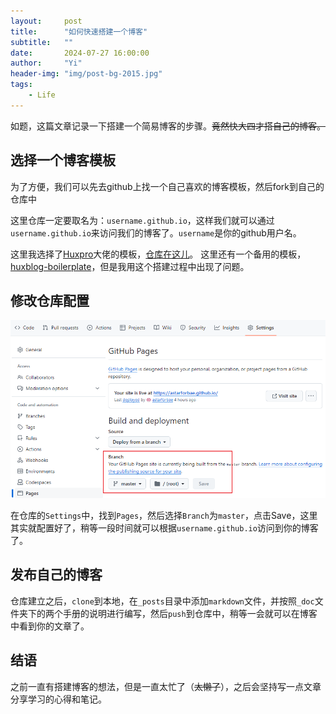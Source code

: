 ```yaml
---
layout:     post
title:      "如何快速搭建一个博客"
subtitle:   ""
date:       2024-07-27 16:00:00
author:     "Yi"
header-img: "img/post-bg-2015.jpg"
tags:
    - Life
---
```


如题，这篇文章记录一下搭建一个简易博客的步骤。<del>竟然快大四才搭自己的博客。</del>

## 选择一个博客模板

为了方便，我们可以先去github上找一个自己喜欢的博客模板，然后fork到自己的仓库中

这里仓库一定要取名为：`username.github.io`，这样我们就可以通过`username.github.io`来访问我们的博客了。`username`是你的github用户名。

这里我选择了[Huxpro](https://huangxuan.me/)大佬的模板，[仓库在这儿](https://github.com/Huxpro/huxpro.github.io)。
这里还有一个备用的模板，[huxblog-boilerplate](https://github.com/huxpro/huxblog-boilerplate)，但是我用这个搭建过程中出现了问题。

## 修改仓库配置

![Github设置](/img/in-post/how-to-build-a-blog/github.png)

在仓库的`Settings`中，找到`Pages`，然后选择`Branch`为`master`，点击Save，这里其实就配置好了，稍等一段时间就可以根据`username.github.io`访问到你的博客了。

## 发布自己的博客

仓库建立之后，`clone`到本地，在`_posts`目录中添加`markdown`文件，并按照`_doc`文件夹下的两个手册的说明进行编写，然后`push`到仓库中，稍等一会就可以在博客中看到你的文章了。

## 结语

之前一直有搭建博客的想法，但是一直太忙了（<del>太懒了</del>），之后会坚持写一点文章分享学习的心得和笔记。

